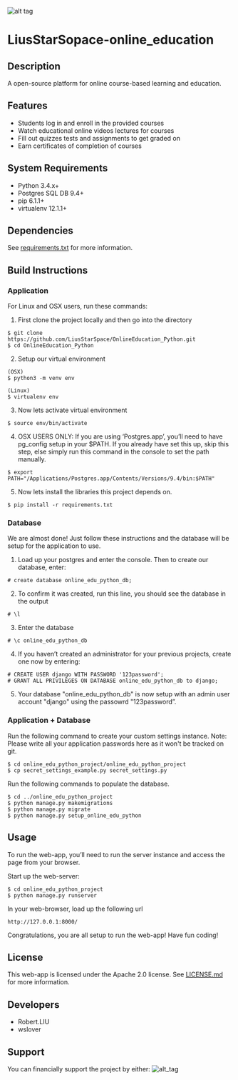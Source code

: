 ![alt tag](https://github.com/LiusStarSpace/OnlineEducation_Python/blob/master/docs/media/logo.png)
# LiusStarSopace-online_education
## Description
A open-source platform for online course-based learning and education.


## Features
* Students log in and enroll in the provided courses
* Watch educational online videos lectures for courses
* Fill out quizzes tests and assignments to get graded on
* Earn certificates of completion of courses

## System Requirements
* Python 3.4.x+
* Postgres SQL DB 9.4+
* pip 6.1.1+
* virtualenv 12.1.1+

## Dependencies
See [requirements.txt](https://github.com/LiusStarSpace/OnlineEducation_Python/blob/master/requirements.txt) for more information.

## Build Instructions
### Application
For Linux and OSX users, run these commands:

1. First clone the project locally and then go into the directory
  ```
  $ git clone https://github.com/LiusStarSpace/OnlineEducation_Python.git 
  $ cd OnlineEducation_Python
  ```

2. Setup our virtual environment
  ```
  (OSX)
  $ python3 -m venv env

  (Linux)
  $ virtualenv env
  ```

3. Now lets activate virtual environment
  ```
  $ source env/bin/activate
  ```

4. OSX USERS ONLY: If you are using ‘Postgres.app’, you’ll need to have pg_config setup in your $PATH. If you already have set this up, skip this step, else simply run this command in the console to set the path manually.

  ```
  $ export PATH="/Applications/Postgres.app/Contents/Versions/9.4/bin:$PATH"
  ```

5. Now lets install the libraries this project depends on.
  ```
  $ pip install -r requirements.txt
  ```

### Database
We are almost done! Just follow these instructions and the database will be setup for the application to use.

1. Load up your postgres and enter the console. Then to create our database, enter:
  ```
  # create database online_edu_python_db;
  ```

2. To confirm it was created, run this line, you should see the database in the output
  ```
  # \l
  ```

3. Enter the database
  ```
  # \c online_edu_python_db
  ```

4. If you haven’t created an administrator for your previous projects, create one now by entering:
  ```
  # CREATE USER django WITH PASSWORD '123password';
  # GRANT ALL PRIVILEGES ON DATABASE online_edu_python_db to django;
  ```

5. Your database "online_edu_python_db" is now setup with an admin user account "django" using the passowrd "123password”. 

### Application + Database
Run the following command to create your custom settings instance. Note: Please write all your application passwords here as it won't be tracked on git.
  ```
  $ cd online_edu_python_project/online_edu_python_project
  $ cp secret_settings_example.py secret_settings.py
  ```

Run the following commands to populate the database.
  ```
  $ cd ../online_edu_python_project
  $ python manage.py makemigrations
  $ python manage.py migrate 
  $ python manage.py setup_online_edu_python
  ```

## Usage
To run the web-app, you’ll need to run the server instance and access the page from your browser. 

Start up the web-server:
  ```
  $ cd online_edu_python_project
  $ python manage.py runserver
  ```

In your web-browser, load up the following url
  ```
  http://127.0.0.1:8000/
  ```

Congratulations, you are all setup to run the web-app! Have fun coding!

## License
This web-app is licensed under the Apache 2.0 license. See [LICENSE.md](LICENSE.md) for more information.

## Developers
* Robert.LIU
* wslover

## Support
You can financially support the project by either:
![alt_tag](https://cdn.jsdelivr.net/gh/CN-Robert-LIU/images@master/blog/images/alipay_in.jpg)

